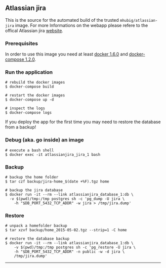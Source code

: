 ## Atlassian jira

This is the source for the automated build of the trusted `mhubig/atlassian-jira`
image. For more Informations on the webapp please refere to the offical Atlassian jira
[website][1].

### Prerequisites

In order to use this image you need at least [docker 1.6.0][2] and [docker-compose 1.2.0][3].

### Run the application

    # rebuild the docker images
    $ docker-compose build

    # restart the docker images
    $ docker-compose up -d

    # inspect the logs
    $ docker-compose logs

If you deploy the app for the first time you may need to restore the database from a backup!

### Debug (aka. go inside) an image

    # execute a bash shell
    $ docker exec -it atlassianjira_jira_1 bash

### Backup

    # backup the home folder
    $ tar czf backup/jira-home_$(date +%F).tgz home

    # backup the jira database
    $ docker run -it --rm --link atlassianjira_database_1:db \
      -v $(pwd)/tmp:/tmp postgres sh -c 'pg_dump -U jira \
        -h "$DB_PORT_5432_TCP_ADDR" -w jira > /tmp/jira.dump'

### Restore

    # unpack a homefolder backup
    $ tar xzvf backup/home_2015-05-02.tgz --strip=1 -C home

    # restore the database backup
    $ docker run -it --rm --link atlassianjira_database_1:db \
        -v $(pwd)/tmp:/tmp postgres sh -c 'pg_restore -U jira \
        -h "$DB_PORT_5432_TCP_ADDR" -n public -w -d jira \
        /tmp/jira.dump'

---
[1]: https://www.atlassian.com/software/jira
[2]: https://docs.docker.com/installation
[3]: https://docs.docker.com/compose
